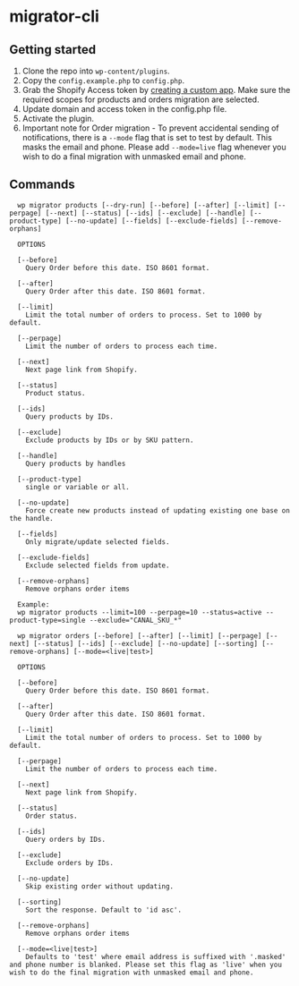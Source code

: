 # migrator-cli

## Getting started

1. Clone the repo into `wp-content/plugins`.
2. Copy the `config.example.php` to `config.php`.
3. Grab the Shopify Access token by [creating a custom app](https://help.shopify.com/en/manual/apps/app-types/custom-apps). Make sure the required scopes for products and orders migration are selected.
4. Update domain and access token in the config.php file.
5. Activate the plugin.
6. Important note for Order migration - To prevent accidental sending of notifications, there is a `--mode` flag that is set to test by default. This masks the email and phone. Please add `--mode=live` flag whenever you wish to do a final migration with unmasked email and phone. 

## Commands

```
  wp migrator products [--dry-run] [--before] [--after] [--limit] [--perpage] [--next] [--status] [--ids] [--exclude] [--handle] [--product-type] [--no-update] [--fields] [--exclude-fields] [--remove-orphans]

  OPTIONS

  [--before]
    Query Order before this date. ISO 8601 format.

  [--after]
    Query Order after this date. ISO 8601 format.

  [--limit]
    Limit the total number of orders to process. Set to 1000 by default.

  [--perpage]
    Limit the number of orders to process each time.

  [--next]
    Next page link from Shopify.

  [--status]
    Product status.

  [--ids]
    Query products by IDs.

  [--exclude]
    Exclude products by IDs or by SKU pattern.

  [--handle]
    Query products by handles

  [--product-type]
    single or variable or all.

  [--no-update]
    Force create new products instead of updating existing one base on the handle.

  [--fields]
    Only migrate/update selected fields.

  [--exclude-fields]
    Exclude selected fields from update.

  [--remove-orphans]
    Remove orphans order items

  Example:
  wp migrator products --limit=100 --perpage=10 --status=active --product-type=single --exclude="CANAL_SKU_*"
```

```
  wp migrator orders [--before] [--after] [--limit] [--perpage] [--next] [--status] [--ids] [--exclude] [--no-update] [--sorting] [--remove-orphans] [--mode=<live|test>]

  OPTIONS

  [--before]
    Query Order before this date. ISO 8601 format.

  [--after]
    Query Order after this date. ISO 8601 format.

  [--limit]
    Limit the total number of orders to process. Set to 1000 by default.

  [--perpage]
    Limit the number of orders to process each time.

  [--next]
    Next page link from Shopify.

  [--status]
    Order status.

  [--ids]
    Query orders by IDs.

  [--exclude]
    Exclude orders by IDs.

  [--no-update]
    Skip existing order without updating.

  [--sorting]
    Sort the response. Default to 'id asc'.

  [--remove-orphans]
    Remove orphans order items

  [--mode=<live|test>]
    Defaults to 'test' where email address is suffixed with '.masked' and phone number is blanked. Please set this flag as 'live' when you wish to do the final migration with unmasked email and phone.
```
